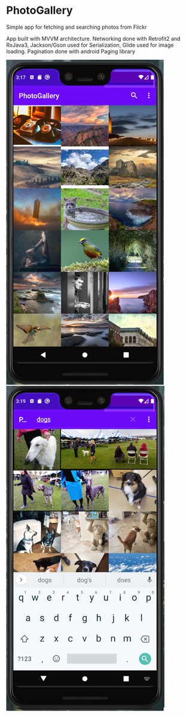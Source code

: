 # PhotoGallery
Simple app for fetching and searching photos from Flickr

App built with MVVM architecture.
Networking done with Retrofit2 and RxJava3, Jackson/Gson used for Serialization, Glide used for image loading.
Pagination done with android Paging library

![](screenshot_1.png)
![](screenshot_2.png)
